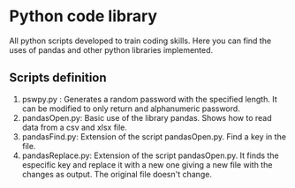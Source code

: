 # Python code library
 All python scripts developed to train coding skills. Here you can find the uses of pandas and other python libraries implemented.

## Scripts definition

1. pswpy.py : Generates a random password with the specified length. It can be modified to only return and alphanumeric password.
2. pandasOpen.py: Basic use of the library pandas. Shows how to read data from a csv and xlsx file.
3. pandasFind.py: Extension of the script pandasOpen.py. Find a key in the file.
4. pandasReplace.py: Extension of the script pandasOpen.py. It finds the especific key and replace it with a new one giving a new file with the changes as output. The original file doesn't change.